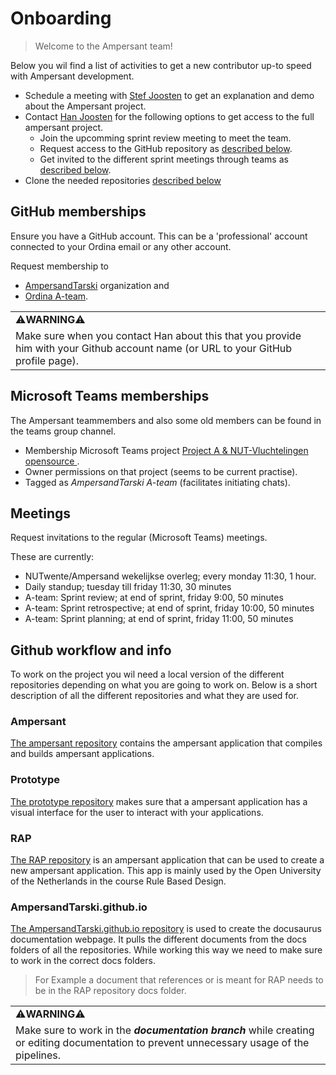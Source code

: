 # Onboarding

>Welcome to the Ampersant team!

Below you wil find a list of activities to get a new contributor up-to speed with Ampersant development.

 - Schedule a meeting with [Stef Joosten](<mailto:Stef.Joosten@ordina.nl?subject=Request demo meeting>) to get an explanation and demo about the Ampersant project.
 - Contact [Han Joosten](<mailto:Han.Joosten@ordina.nl?subject=Request for access to ampersant project&body=Hi Han,%0D%0A%0D%0AI am contacting you to get access to the following:%0D%0A &nbsp;- An invite to the upcoming sprint review meeting to meet the team.%0D%0A &nbsp;- Access to the github repository, _YOUR_GITHUB_ACCOUNTNAME_OR_ACCOUNTLINK_.%0D%0A &nbsp;- Invites to the different sprint meetings that are currently scheduled.%0D%0A &nbsp;- Adding me to the Ampersant-whatsapp group, my phone number is: YOUR_PHONE_NUMBER.>) for the following options to get access to the full ampersant project.
    - Join the upcomming sprint review meeting to meet the team.
    - Request access to the GitHub repository as [described below](#github-memberships). 
    - Get invited to the different sprint meetings through teams as [described below](#microsoft-teams-memberships).
 - Clone the needed repositories [described below](#github-workflow-and-info)

## GitHub memberships

Ensure you have a GitHub account. This can be a 'professional' account connected to your Ordina email or any other account.

Request membership to

- [AmpersandTarski](https://github.com/orgs/AmpersandTarski/people) organization and
- [Ordina A-team](https://github.com/orgs/AmpersandTarski/teams/ordina-a-team/members).

<Table>
  <tr>
    <td>⚠️<b>WARNING</b>⚠️</td>
  </tr>
  <tr>
    <td>Make sure when you contact Han about this that you provide him with your Github account name (or URL to your GitHub profile page).
    </td>
  </tr>
</Table>

## Microsoft Teams memberships

The Ampersant teammembers and also some old members can be found in the teams group channel.

- Membership Microsoft Teams project [Project A & NUT-Vluchtelingen opensource
  ](https://teams.microsoft.com/l/team/19%3ayM9P1tFiWIADqDUbLDyX7ksB1Oavi04StkxyS6grh7A1%40thread.tacv2/conversations?groupId=09b86f1c-3ba6-411d-9b16-f0915eb2ed8a&tenantId=a254b169-0a6b-47f9-af4c-169704421c2e).
- Owner permissions on that project (seems to be current practise).
- Tagged as _AmpersandTarski A-team_ (facilitates initiating chats).

## Meetings

Request invitations to the regular (Microsoft Teams) meetings.

These are currently:

- NUTwente/Ampersand wekelijkse overleg; every monday 11:30, 1 hour.
- Daily standup; tuesday till friday 11:30, 30 minutes
- A-team: Sprint review; at end of sprint, friday 9:00, 50 minutes
- A-team: Sprint retrospective; at end of sprint, friday 10:00, 50 minutes
- A-team: Sprint planning; at end of sprint, friday 11:00, 50 minutes

## Github workflow and info

To work on the project you wil need a local version of the different repositories depending on what you are going to work on. Below is a short description of all the different repositories and what they are used for.

### Ampersant

[The ampersant repository](https://github.com/AmpersandTarski/Ampersand) contains the ampersant application that compiles and builds ampersant applications. 

### Prototype

[The prototype repository](https://github.com/AmpersandTarski/prototype) makes sure that a ampersant application has a visual interface for the user to interact with your applications.

### RAP

[The RAP repository](https://github.com/AmpersandTarski/RAP) is an ampersant application that can be used to create a new ampersant application. This app is mainly used by the Open University of the Netherlands in the course Rule Based Design.

### AmpersandTarski.github.io

[The AmpersandTarski.github.io repository](https://github.com/AmpersandTarski/AmpersandTarski.github.io) is used to create the docusaurus documentation webpage. It pulls the different documents from the docs folders of all the repositories. While working this way we need to make sure to work in the correct docs folders.
>For Example a document that references or is meant for RAP needs to be in the RAP repository docs folder.

<Table>
  <tr>
    <td>⚠️<b>WARNING</b>⚠️</td>
  </tr>
  <tr>
    <td>Make sure to work in the <b><i>documentation branch</i></b> while creating or editing documentation to prevent unnecessary usage of the pipelines. 
    </td>
  </tr>
</Table>
